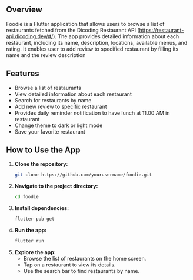 ## Overview

Foodie is a Flutter application that allows users to browse a list of restaurants fetched from the Dicoding Restaurant API (https://restaurant-api.dicoding.dev/#/). The app provides detailed information about each restaurant, including its name, description, locations, available menus, and rating. It enables user to add review to specified restaurant by filling its name and the review description

## Features

- Browse a list of restaurants
- View detailed information about each restaurant
- Search for restaurants by name
- Add new review to specific restaurant
- Provides daily reminder notification to have lunch at 11.00 AM in restaurant
- Change theme to dark or light mode
- Save your favorite restaurant

## How to Use the App

1. **Clone the repository:**
    ```sh
    git clone https://github.com/yourusername/foodie.git
    ```
2. **Navigate to the project directory:**
    ```sh
    cd foodie
    ```
3. **Install dependencies:**
    ```sh
    flutter pub get
    ```
4. **Run the app:**
    ```sh
    flutter run
    ```
5. **Explore the app:**
    - Browse the list of restaurants on the home screen.
    - Tap on a restaurant to view its details.
    - Use the search bar to find restaurants by name.